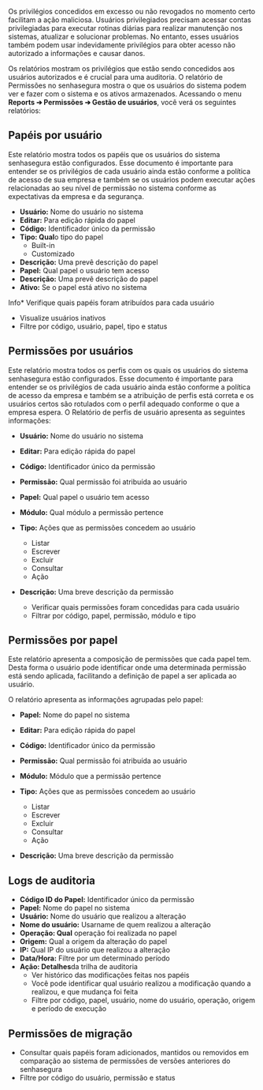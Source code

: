 Os privilégios concedidos em excesso ou não revogados no momento certo facilitam a ação maliciosa. Usuários privilegiados precisam acessar contas privilegiadas para executar rotinas diárias para realizar manutenção nos sistemas, atualizar e solucionar problemas. No entanto, esses usuários também podem usar indevidamente privilégios para obter acesso não autorizado a informações e causar danos.

Os relatórios mostram os privilégios que estão sendo concedidos aos usuários autorizados e é crucial para uma auditoria. O relatório de Permissões no senhasegura mostra o que os usuários do sistema podem ver e fazer com o sistema e os ativos armazenados. Acessando o menu **Reports ➔ Permissões ➔ Gestão de usuários**, você verá os seguintes relatórios:

## Papéis por usuário

Este relatório mostra todos os papéis que os usuários do sistema senhasegura estão configurados. Esse documento é importante para entender se os privilégios de cada usuário ainda estão conforme a política de acesso de sua empresa e também se os usuários podem executar ações relacionadas ao seu nível de permissão no sistema conforme as expectativas da empresa e da segurança.

* **Usuário:** Nome do usuário no sistema
* **Editar:** Para edição rápida do papel
* **Código:** Identificador único da permissão
* **Tipo: Qual**o tipo do papel
	+ Built\-in
	+ Customizado
* **Descrição:** Uma prevê descrição do papel
* **Papel:** Qual papel o usuário tem acesso
* **Descrição:** Uma prevê descrição do papel
* **Ativo:** Se o papel está ativo no sistema

Info* Verifique quais papéis foram atribuídos para cada usuário
* Visualize usuários inativos
* Filtre por código, usuário, papel, tipo e status
## Permissões por usuários

Este relatório mostra todos os perfis com os quais os usuários do sistema senhasegura estão configurados. Esse documento é importante para entender se os privilégios de cada usuário ainda estão conforme a política de acesso da empresa e também se a atribuição de perfis está correta e os usuários certos são rotulados com o perfil adequado conforme o que a empresa espera. O Relatório de perfis de usuário apresenta as seguintes informações:

* **Usuário:** Nome do usuário no sistema
* **Editar:** Para edição rápida do papel
* **Código:** Identificador único da permissão
* **Permissão:** Qual permissão foi atribuída ao usuário
* **Papel:** Qual papel o usuário tem acesso
* **Módulo:** Qual módulo a permissão pertence
* **Tipo:** Ações que as permissões concedem ao usuário


	+ Listar
	+ Escrever
	+ Excluir
	+ Consultar
	+ Ação
* **Descrição:** Uma breve descrição da permissão


	+ Verificar quais permissões foram concedidas para cada usuário
	+ Filtrar por código, papel, permissão, módulo e tipo

## Permissões por papel

Este relatório apresenta a composição de permissões que cada papel tem. Desta forma o usuário pode identificar onde uma determinada permissão está sendo aplicada, facilitando a definição de papel a ser aplicada ao usuário.

O relatório apresenta as informações agrupadas pelo papel:

* **Papel:** Nome do papel no sistema
* **Editar:** Para edição rápida do papel
* **Código:** Identificador único da permissão
* **Permissão:** Qual permissão foi atribuída ao usuário
* **Módulo:** Módulo que a permissão pertence
* **Tipo:** Ações que as permissões concedem ao usuário


	+ Listar
	+ Escrever
	+ Excluir
	+ Consultar
	+ Ação
* **Descrição:** Uma breve descrição da permissão

## Logs de auditoria

* **Código ID do Papel:** Identificador único da permissão
* **Papel:** Nome do papel no sistema
* **Usuário:** Nome do usuário que realizou a alteração
* **Nome do usuário:** Usarname de quem realizou a alteração
* **Operação: Qual** operação foi realizada no papel
* **Origem:** Qual a origem da alteração do papel
* **IP:** Qual IP do usuário que realizou a alteração
* **Data/Hora:** Filtre por um determinado período
* **Ação: Detalhes**da trilha de auditoria
	+ Ver histórico das modificações feitas nos papéis
	+ Você pode identificar qual usuário realizou a modificação quando a realizou, e que mudança foi feita
	+ Filtre por código, papel, usuário, nome do usuário, operação, origem e período de execução

## Permissões de migração

* Consultar quais papéis foram adicionados, mantidos ou removidos em comparação ao sistema de permissões de versões anteriores do senhasegura
* Filtre por código do usuário, permissão e status
